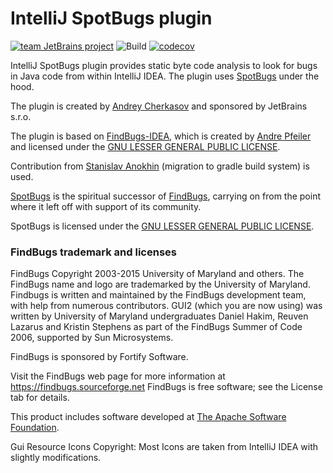 # IntelliJ SpotBugs plugin

[![team JetBrains project](https://jb.gg/badges/team.svg)](https://confluence.jetbrains.com/display/ALL/JetBrains+on+GitHub)
![Build](https://github.com/JetBrains/spotbugs-intellij-plugin/workflows/Build/badge.svg?branch=master)
[![codecov](https://codecov.io/gh/JetBrains/spotbugs-intellij-plugin/branch/master/graph/badge.svg)](https://codecov.io/gh/JetBrains/spotbugs-intellij-plugin)

IntelliJ SpotBugs plugin provides static byte code analysis to look for bugs in Java code from within IntelliJ IDEA.
The plugin uses [SpotBugs](https://spotbugs.github.io/) under the hood.

The plugin is created by [Andrey Cherkasov](mailto:jqy@protonmail.com) and sponsored by JetBrains s.r.o.

The plugin is based on [FindBugs-IDEA](https://github.com/andrepdo/findbugs-idea), which is created by [Andre Pfeiler](mailto:andrepdo@dev.java.net) and licensed under the [GNU LESSER GENERAL PUBLIC LICENSE](https://www.gnu.org/licenses/old-licenses/lgpl-2.1.en.html).

Contribution from [Stanislav Anokhin](mailto:staslock@gmail.com) (migration to gradle build system) is used.

[SpotBugs](https://spotbugs.github.io/) is the spiritual successor of [FindBugs](https://github.com/findbugsproject/findbugs), carrying on from the point where it left off with support of its community.

SpotBugs is licensed under the [GNU LESSER GENERAL PUBLIC LICENSE](https://www.gnu.org/licenses/old-licenses/lgpl-2.1.en.html).

### FindBugs trademark and licenses

FindBugs Copyright  2003-2015 University of Maryland and others. 
The FindBugs name and logo are trademarked by the University of Maryland.
Findbugs is written and maintained by the FindBugs development team, 
with help from numerous contributors. GUI2 (which you are now using) 
was written by University of Maryland undergraduates Daniel Hakim, 
Reuven Lazarus and Kristin Stephens as part of the FindBugs Summer of Code 2006, 
supported by Sun Microsystems.

FindBugs is sponsored by Fortify Software.

Visit the FindBugs web page for more information at https://findbugs.sourceforge.net
FindBugs is free software; see the License tab for details.

This product includes software developed at
[The Apache Software Foundation](https://www.apache.org/).

Gui Resource Icons Copyright:
Most Icons are taken from IntelliJ IDEA with slightly modifications.
